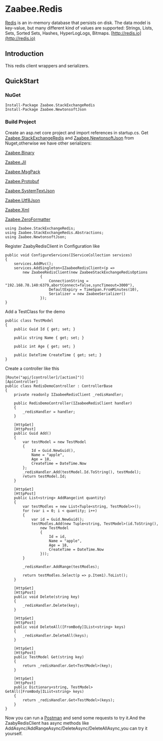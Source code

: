 # Zaabee.Redis

[Redis](https://github.com/antirez/redis) is an in-memory database that persists on disk. The data model is key-value, but many different kind of values are supported: Strings, Lists, Sets, Sorted Sets, Hashes, HyperLogLogs, Bitmaps. [http://redis.io](http://redis.io)

## Introduction

This redis client wrappers and serializers.

## QuickStart

### NuGet

```CLI
Install-Package Zaabee.StackExchangeRedis
Install-Package Zaabee.NewtonsoftJson
```

### Build Project

Create an asp.net core project and import references in startup.cs. Get [Zaabee.StackExchangeRedis](https://github.com/PicoHex/Zaabee.Redis/tree/master/src/Zaabee.StackExchangeRedis/Zaabee.StackExchangeRedis) and [Zaabee.NewtonsoftJson](https://github.com/PicoHex/Zaabee.Serialization/tree/master/src/Zaabee.NewtonsoftJson) from Nuget,otherwise we have other serializers:

[Zaabee.Binary](https://github.com/PicoHex/Zaabee.Serialization/tree/master/src/Zaabee.Binary)

[Zaabee.Jil](https://github.com/PicoHex/Zaabee.Serialization/tree/master/src/Zaabee.Jil)

[Zaabee.MsgPack](https://github.com/PicoHex/Zaabee.Serialization/tree/master/src/Zaabee.MsgPack)

[Zaabee.Protobuf](https://github.com/PicoHex/Zaabee.Serialization/tree/master/src/Zaabee.Protobuf)

[Zaabee.SystemTextJson](https://github.com/PicoHex/Zaabee.Serialization/tree/master/src/Zaabee.SystemTextJson)

[Zaabee.Utf8Json](https://github.com/PicoHex/Zaabee.Serialization/tree/master/src/Zaabee.Utf8Json)

[Zaabee.Xml](https://github.com/PicoHex/Zaabee.Serialization/tree/master/src/Zaabee.Xml)

[Zaabee.ZeroFormatter](https://github.com/PicoHex/Zaabee.Serialization/tree/master/src/Zaabee.ZeroFormatter)

```CSharp
using Zaabee.StackExchangeRedis;
using Zaabee.StackExchangeRedis.Abstractions;
using Zaabee.NewtonsoftJson;
```

Register ZaabyRedisClient in Configuration like

```CSharp
public void ConfigureServices(IServiceCollection services)
{
    services.AddMvc();
    services.AddSingleton<IZaabeeRedisClient>(p =>
        new ZaabeeRedisClient(new ZaabeeStackExchangeRedisOptions
                {
                    ConnectionString = "192.168.78.140:6379,abortConnect=false,syncTimeout=3000"),
                    DefaultExpiry = TimeSpan.FromMinutes(10),
                    Serializer = new ZaabeeSerializer()
                });
}
```

Add a TestClass for the demo

```CSharp
public class TestModel
{
    public Guid Id { get; set; }

    public string Name { get; set; }

    public int Age { get; set; }

    public DateTime CreateTime { get; set; }
}
```

Create a controller like this

```CSharp
[Route("api/[controller]/[action]")]
[ApiController]
public class RedisDemoController : ControllerBase
{
    private readonly IZaabeeRedisClient _redisHandler;

    public RedisDemoController(IZaabeeRedisClient handler)
    {
        _redisHandler = handler;
    }

    [HttpGet]
    [HttpPost]
    public Guid Add()
    {
        var testModel = new TestModel
        {
            Id = Guid.NewGuid(),
            Name = "apple",
            Age = 18,
            CreateTime = DateTime.Now
        };
        _redisHandler.Add(testModel.Id.ToString(), testModel);
        return testModel.Id;
    }

    [HttpGet]
    [HttpPost]
    public List<string> AddRange(int quantity)
    {
        var testModles = new List<Tuple<string, TestModel>>();
        for (var i = 0; i < quantity; i++)
        {
            var id = Guid.NewGuid();
            testModles.Add(new Tuple<string, TestModel>(id.ToString(),
                new TestModel
                {
                    Id = id,
                    Name = "apple",
                    Age = 18,
                    CreateTime = DateTime.Now
                }));
        }

        _redisHandler.AddRange(testModles);

        return testModles.Select(p => p.Item1).ToList();
    }

    [HttpGet]
    [HttpPost]
    public void Delete(string key)
    {
        _redisHandler.Delete(key);
    }

    [HttpGet]
    [HttpPost]
    public void DeleteAll([FromBody]IList<string> keys)
    {
        _redisHandler.DeleteAll(keys);
    }

    [HttpGet]
    [HttpPost]
    public TestModel Get(string key)
    {
        return _redisHandler.Get<TestModel>(key);
    }

    [HttpGet]
    [HttpPost]
    public Dictionary<string, TestModel> GetAll([FromBody]IList<string> keys)
    {
        return _redisHandler.Get<TestModel>(keys);
    }
}
```

Now you can run a [Postman](https://www.getpostman.com/) and send some requests to try it.And the ZaabyRedisClient has async methods like AddAsync/AddRangeAsync/DeleteAsync/DeleteAllAsync,you can try it yourself.
